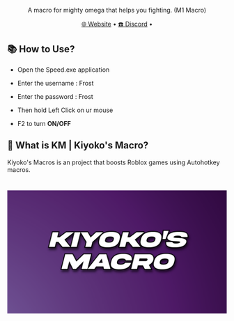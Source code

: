 <p align="center">A macro for mighty omega that helps you fighting. (M1 Macro)</p>

<p align="center">
  <a href="https://kiyokosmacros.netlify.app/" target="_blank">🌐 Website</a>
  •
  <a href="https://discord.gg/8xPc9x4Gus" target="_blank">☎️ Discord</a>
  •
</p>

## 📚 **How to Use?**
- Open the Speed.exe application
- Enter the username : Frost
- Enter the password : Frost
- Then hold Left Click on ur mouse

- F2 to turn **ON/OFF**

## 🤔 What is KM | Kiyoko's Macro?
Kiyoko's Macros is an project that boosts Roblox games using Autohotkey macros.

<h1 align="center">
  <a href="https://discord.gg/8xPc9x4Gus" target="_blank"><img src="https://raw.githubusercontent.com/fr0st-iwnl/assets/main/thumbnails/kiyokothumbnail.png" alt="Kiyoko" width="800"></a>
</h1>
